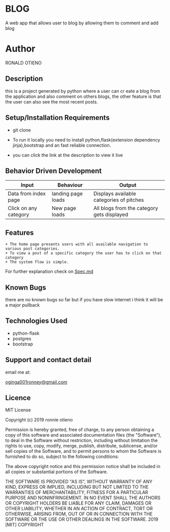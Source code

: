 # BLOG
A web app that allows user to blog by allowing them to comment and add blog

# Author

RONALD OTIENO

## Description

this is a project generated by python where a user can cr eate a blog from the application and also comment on others blogs, the other feature is that the user can also see the most recent posts.

## Setup/Installation Requirements

* git clone

* To run it locally you need to install python,flask(extension dependency jinja),bootstrap and an fast reliable connection.

* you can click the link at the description to view it live

## Behavior Driven Development

| Input            | Behaviour                         | Output                        |
| ------------------- | ----------------------------- | ----------------------------- |
| Data from index page | landing page loads | Displays available categories of pitches |
| Click on any category| New page loads | All blogs from the category gets displayed|

## Features

    + The home page presents users with all available navigation to various post categories.
    + To view a post of a specific category the user has to click on that category
    + The system flow is simple.
For further explanation check on [Spec.md](https://github.com/ronnieoginga/MY-BLOG/blob/master/SPECS.md)


## Known Bugs

there are no known bugs so far but if you have slow internet i think it will be a major pullback
## Technologies Used

 * python-flask
 * postgres
 * bootstrap



## Support and contact detail

email me at:

oginga001ronney@gmail.com

## Licence

MIT License

Copyright (c) 2019 ronnie otieno

Permission is hereby granted, free of charge, to any person obtaining a copy
of this software and associated documentation files (the "Software"), to deal
in the Software without restriction, including without limitation the rights
to use, copy, modify, merge, publish, distribute, sublicense, and/or sell
copies of the Software, and to permit persons to whom the Software is
furnished to do so, subject to the following conditions:

The above copyright notice and this permission notice shall be included in all
copies or substantial portions of the Software.

THE SOFTWARE IS PROVIDED "AS IS", WITHOUT WARRANTY OF ANY KIND, EXPRESS OR
IMPLIED, INCLUDING BUT NOT LIMITED TO THE WARRANTIES OF MERCHANTABILITY,
FITNESS FOR A PARTICULAR PURPOSE AND NONINFRINGEMENT. IN NO EVENT SHALL THE
AUTHORS OR COPYRIGHT HOLDERS BE LIABLE FOR ANY CLAIM, DAMAGES OR OTHER
LIABILITY, WHETHER IN AN ACTION OF CONTRACT, TORT OR OTHERWISE, ARISING FROM,
OUT OF OR IN CONNECTION WITH THE SOFTWARE OR THE USE OR OTHER DEALINGS IN THE
SOFTWARE.
2019 [MIT] COPYRIGHT

